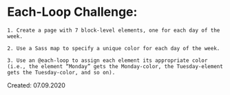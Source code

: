 # Each-Loop Challenge:

    1. Create a page with 7 block-level elements, one for each day of the week. 

    2. Use a Sass map to specify a unique color for each day of the week.

    3. Use an @each-loop to assign each element its appropriate color (i.e., the element “Monday” gets the Monday-color, the Tuesday-element gets the Tuesday-color, and so on).

Created: 07.09.2020